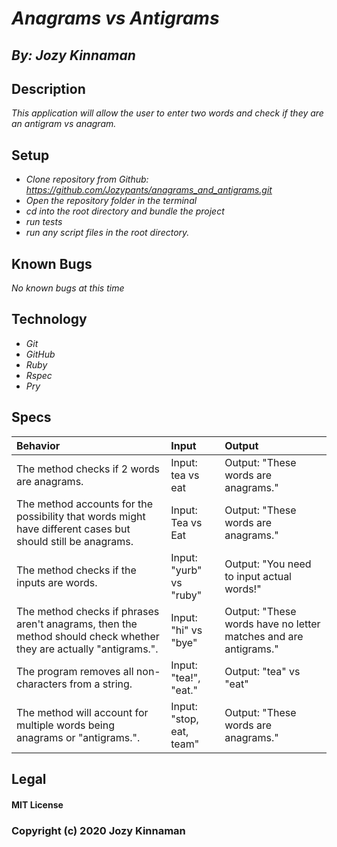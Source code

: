# _Anagrams vs Antigrams_
## _By: Jozy Kinnaman_
## Description

_This application will allow the user to enter two words and check if they are an antigram vs anagram._

## Setup


* _Clone repository from Github: https://github.com/Jozypants/anagrams_and_antigrams.git_
* _Open the repository folder in the terminal_
* _cd into the root directory and bundle the project_
* _run tests_
* _run any script files in the root directory._

## Known Bugs
_No known bugs at this time_

## Technology
* _Git_
* _GitHub_
* _Ruby_
* _Rspec_
* _Pry_


## Specs

|Behavior|Input|Output|
| :-----|:-----|:-----|
| The method checks if 2 words are anagrams.| Input: tea vs eat | Output: "These words are anagrams."|
| The method accounts for the possibility that words might have different cases but should still be anagrams.| Input: Tea vs Eat | Output: "These words are anagrams."|
| The method checks if the inputs are words. | Input: "yurb" vs "ruby" | Output: "You need to input actual words!" |
| The method checks if phrases aren't anagrams, then the method should check whether they are actually "antigrams.". | Input: "hi" vs "bye"| Output: "These words have no letter matches and are antigrams."|
| The program removes all non-characters from a string. | Input: "tea!", "eat." | Output: "tea" vs "eat"|
| The method will account for multiple words being anagrams or "antigrams.". | Input: "stop, eat, team" | Output: "These words are anagrams." |


## Legal

#### MIT License

### Copyright (c) 2020 Jozy Kinnaman

